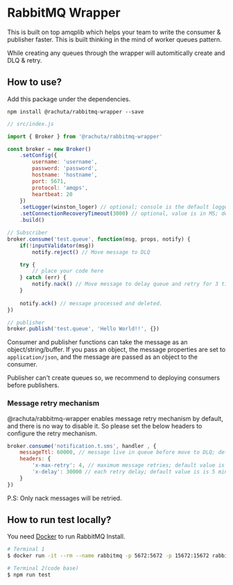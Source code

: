 # RabbitMQ Wrapper

This is built on top amqplib which helps your team to write the consumer & publisher faster.
This is built thinking in the mind of worker queues pattern.

While creating any queues through the wrapper will automitically create and DLQ & retry.

## How to use?
Add this package under the dependencies.

```
npm install @rachuta/rabbitmq-wrapper --save
```

```js
// src/index.js

import { Broker } from '@rachuta/rabbitmq-wrapper'

const broker = new Broker()
    .setConfig({
        username: 'username',
        password: 'password',
        hostname: 'hostname',
        port: 5671,
        protocol: 'amqps',
        heartbeat: 20
    })
    .setLogger(winston_loger) // optional; console is the default logger.
    .setConnectionRecoveryTimeout(3000) // optional, value is in MS; default value is 10 seconds
    .build()

// Subscriber
broker.consume('test.queue', function(msg, props, notify) {
    if(!inputValidator(msg))
        notify.reject() // Move message to DLQ

    try {
        // place your code here
    } catch (err) {
        notify.nack() // Move message to delay queue and retry for 3 times with 5 mins interval and move DLQ if unable to process the message in all retries.
    }
 
    notify.ack() // message processed and deleted.
})

// publisher
broker.publish('test.queue', 'Hello World!!', {})
```

Consumer and publisher functions can take the message as an object/string/buffer. If you pass an object, the message properties are set to `application/json`, and the message are passed as an object to the consumer.

Publisher can't create queues so, we recommend to deploying consumers before publishers.

### Message retry mechanism

@rachuta/rabbitmq-wrapper enables message retry mechanism by default, and there is no way to disable it. So please set the below headers to configure the retry mechanism.

```js
broker.consume('notification.t.sms', handler , {
    messageTtl: 60000, // message live in queue before move to DLQ; default value is 5 min
    headers: {
        'x-max-retry': 4, // maximum message retries; default value is 3
        'x-delay': 30000 // each retry delay; default value is is 5 min
    }
})
```

P.S: Only nack messages will be retried.

## How to run test locally?

You need [Docker][1] to run RabbitMQ Install.

```bash
# Terminal 1
$ docker run -it --rm --name rabbitmq -p 5672:5672 -p 15672:15672 rabbitmq:latest

# Terminal 2(code base)
$ npm run test
```

[1]: https://docs.docker.com/engine/install/
